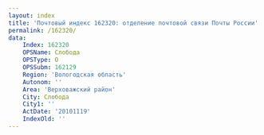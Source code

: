```yaml
---
layout: index
title: 'Почтовый индекс 162320: отделение почтовой связи Почты России'
permalink: /162320/
data:
    Index: 162320
    OPSName: Слобода
    OPSType: О
    OPSSubm: 162129
    Region: 'Вологодская область'
    Autonom: ''
    Area: 'Верховажский район'
    City: Слобода
    City1: ''
    ActDate: '20101119'
    IndexOld: ''
---
```

